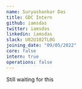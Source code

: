 ```yaml
---
name: Suryashankar Das
title: GDC Intern
github: iamsdas
twitter: iamsdas
linkedin: iamsdas
slack: U02U102TL0G
joining_date: "09/05/2022"
core: false
intern: true
operations: false
---
```


Still waiting for this    
